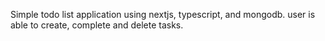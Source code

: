 Simple todo list application using nextjs, typescript, and mongodb. user is able to create, complete and delete tasks.
